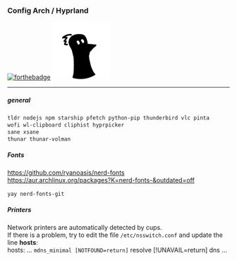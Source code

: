### Config Arch / Hyprland

[![forthebadge](https://forthebadge.com/images/badges/built-with-love.svg)](https://forthebadge.com)
![Logo FLinguenheld](https://raw.githubusercontent.com/FLinguenheld/dotfiles/main/forelif.png "Pouet")

---

##### general

    tldr nodejs npm starship pfetch python-pip thunderbird vlc pinta
    wofi wl-clipboard cliphist hyprpicker
    sane xsane
    thunar thunar-volman

##### Fonts

https://github.com/ryanoasis/nerd-fonts  
https://aur.archlinux.org/packages?K=nerd-fonts-&outdated=off

    yay nerd-fonts-git

##### Printers

Network printers are automatically detected by cups.  
If there is a problem, try to edit the file `/etc/nsswitch.conf` and update the line **hosts**:  
hosts: … `mdns_minimal [NOTFOUND=return]` resolve [!UNAVAIL=return] dns …
